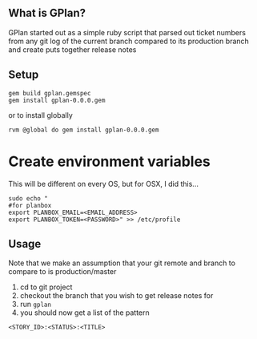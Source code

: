 ## What is GPlan?

GPlan started out as a simple ruby script that parsed out ticket numbers
from any git log of the current branch compared to its production branch
and create puts together release notes

## Setup

    gem build gplan.gemspec
    gem install gplan-0.0.0.gem

or to install globally

    rvm @global do gem install gplan-0.0.0.gem

# Create environment variables

This will be different on every OS, but for OSX, I did this...

    sudo echo "
    #for planbox
    export PLANBOX_EMAIL=<EMAIL_ADDRESS>
    export PLANBOX_TOKEN=<PASSWORD>" >> /etc/profile


## Usage

Note that we make an assumption that your git remote and branch to compare to is production/master

1. cd to git project
2. checkout the branch that you wish to get release notes for
3. run `gplan`
4. you should now get a list of the pattern

```
<STORY_ID>:<STATUS>:<TITLE>
```
